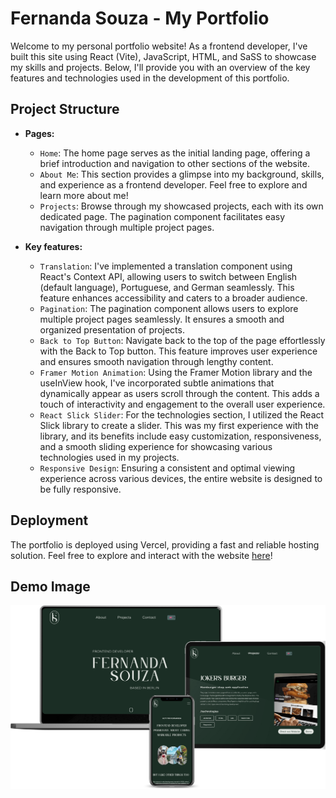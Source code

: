 # Fernanda Souza - My Portfolio

Welcome to my personal portfolio website! As a frontend developer, I've built this site using React (Vite), JavaScript, HTML, and SaSS to showcase my skills and projects. Below, I'll provide you with an overview of the key features and technologies used in the development of this portfolio.

## Project Structure

- **Pages:**

  - `Home`: The home page serves as the initial landing page, offering a brief introduction and navigation to other sections of the website.
  - `About Me`: This section provides a glimpse into my background, skills, and experience as a frontend developer. Feel free to explore and learn more about me!
  - `Projects`: Browse through my showcased projects, each with its own dedicated page. The pagination component facilitates easy navigation through multiple project pages.

- **Key features:**

  - `Translation`: I've implemented a translation component using React's Context API, allowing users to switch between English (default language), Portuguese, and German seamlessly. This feature enhances accessibility and caters to a broader audience.
  - `Pagination`: The pagination component allows users to explore multiple project pages seamlessly. It ensures a smooth and organized presentation of projects.
  - `Back to Top Button`: Navigate back to the top of the page effortlessly with the Back to Top button. This feature improves user experience and ensures smooth navigation through lengthy content.
  - `Framer Motion Animation`: Using the Framer Motion library and the useInView hook, I've incorporated subtle animations that dynamically appear as users scroll through the content. This adds a touch of interactivity and engagement to the overall user experience.
  - `React Slick Slider`: For the technologies section, I utilized the React Slick library to create a slider. This was my first experience with the library, and its benefits include easy customization, responsiveness, and a smooth sliding experience for showcasing various technologies used in my projects.
  - `Responsive Design`: Ensuring a consistent and optimal viewing experience across various devices, the entire website is designed to be fully responsive.

## Deployment

The portfolio is deployed using Vercel, providing a fast and reliable hosting solution. Feel free to explore and interact with the website [here](https://jokers-burger.vercel.app/)!

## Demo Image

![Preview ](./public/assets/demo.png)
